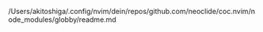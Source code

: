 /Users/akitoshiga/.config/nvim/dein/repos/github.com/neoclide/coc.nvim/node_modules/globby/readme.md